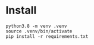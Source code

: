 # Install

```
python3.8 -m venv .venv
source .venv/bin/activate
pip install -r requirements.txt
```

